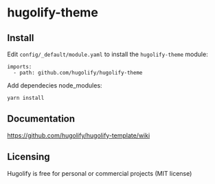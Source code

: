 # hugolify-theme

## Install
Edit `config/_default/module.yaml` to install the `hugolify-theme` module:
```
imports:
  - path: github.com/hugolify/hugolify-theme
```

Add dependecies node_modules:
```
yarn install
```

## Documentation
https://github.com/hugolify/hugolify-template/wiki

## Licensing
Hugolify is free for personal or commercial projects (MIT license)
